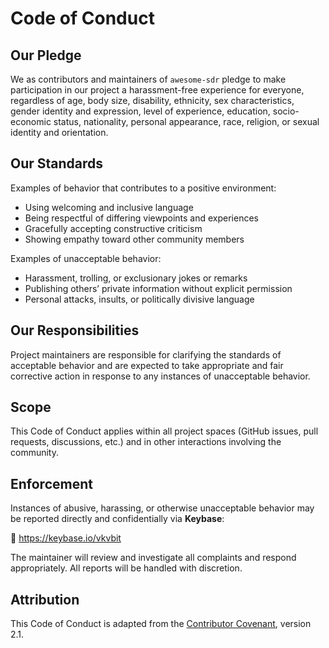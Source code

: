 # Code of Conduct

## Our Pledge

We as contributors and maintainers of `awesome-sdr` pledge to make participation in our project a harassment-free experience for everyone, regardless of age, body size, disability, ethnicity, sex characteristics, gender identity and expression, level of experience, education, socio-economic status, nationality, personal appearance, race, religion, or sexual identity and orientation.

## Our Standards

Examples of behavior that contributes to a positive environment:

- Using welcoming and inclusive language  
- Being respectful of differing viewpoints and experiences  
- Gracefully accepting constructive criticism  
- Showing empathy toward other community members  

Examples of unacceptable behavior:

- Harassment, trolling, or exclusionary jokes or remarks  
- Publishing others’ private information without explicit permission  
- Personal attacks, insults, or politically divisive language  

## Our Responsibilities

Project maintainers are responsible for clarifying the standards of acceptable behavior and are expected to take appropriate and fair corrective action in response to any instances of unacceptable behavior.

## Scope

This Code of Conduct applies within all project spaces (GitHub issues, pull requests, discussions, etc.) and in other interactions involving the community.

## Enforcement

Instances of abusive, harassing, or otherwise unacceptable behavior may be reported directly and confidentially via **Keybase**:

🔑 https://keybase.io/vkvbit

The maintainer will review and investigate all complaints and respond appropriately. All reports will be handled with discretion.

## Attribution

This Code of Conduct is adapted from the [Contributor Covenant](https://www.contributor-covenant.org), version 2.1.
